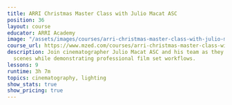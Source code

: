 ```yaml
---
title: ARRI Christmas Master Class with Julio Macat ASC
position: 36
layout: course
educator: ARRI Academy
image: "/assets/images/courses/arri-christmas-master-class-with-julio-macat-asc.jpg"
course_url: https://www.mzed.com/courses/arri-christmas-master-class-with-julio-macat-asc
description: Join cinematographer Julio Macat ASC and his team as they create holiday
  scenes while demonstrating professional film set workflows.
lessons: 9
runtime: 3h 7m
topics: cinematography, lighting
show_stats: true
show_pricing: true
---
```


